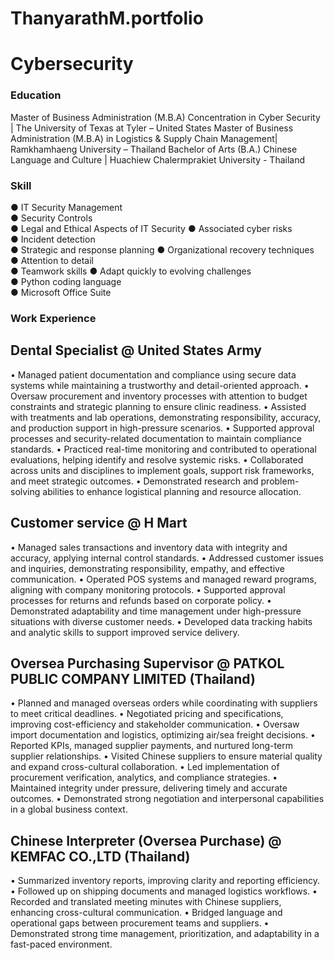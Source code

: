 # ThanyarathM.portfolio
# Cybersecurity

### Education
Master of Business Administration (M.B.A) Concentration in Cyber Security | The University of Texas at Tyler – United States
Master of Business Administration (M.B.A) in Logistics & Supply Chain Management| Ramkhamhaeng University – Thailand
Bachelor of Arts (B.A.) Chinese Language and Culture | Huachiew Chalermprakiet University - Thailand

### Skill
● IT Security Management		            
● Security Controls		    
● Legal and Ethical Aspects of IT Security
● Associated cyber risks		            
● Incident detection	  	
● Strategic and response planning
● Organizational recovery techniques	  
● Attention to detail		  
● Teamwork skills
● Adapt quickly to evolving challenges  
● Python coding language 	
● Microsoft Office Suite

### Work Experience
## Dental Specialist @ United States Army 

•	Managed patient documentation and compliance using secure data systems while maintaining a trustworthy and detail-oriented approach.
•	Oversaw procurement and inventory processes with attention to budget constraints and strategic planning to ensure clinic readiness.
•	Assisted with treatments and lab operations, demonstrating responsibility, accuracy, and production support in high-pressure scenarios.
•	Supported approval processes and security-related documentation to maintain compliance standards.
•	Practiced real-time monitoring and contributed to operational evaluations, helping identify and resolve systemic risks.
•	Collaborated across units and disciplines to implement goals, support risk frameworks, and meet strategic outcomes.
•	Demonstrated research and problem-solving abilities to enhance logistical planning and resource allocation.

## Customer service @ H Mart

•	Managed sales transactions and inventory data with integrity and accuracy, applying internal control standards.
•	Addressed customer issues and inquiries, demonstrating responsibility, empathy, and effective communication.
•	Operated POS systems and managed reward programs, aligning with company monitoring protocols.
•	Supported approval processes for returns and refunds based on corporate policy.
•	Demonstrated adaptability and time management under high-pressure situations with diverse customer needs.
•	Developed data tracking habits and analytic skills to support improved service delivery.

## Oversea Purchasing Supervisor @ PATKOL PUBLIC COMPANY LIMITED (Thailand)

•	Planned and managed overseas orders while coordinating with suppliers to meet critical deadlines.
•	Negotiated pricing and specifications, improving cost-efficiency and stakeholder communication.
•	Oversaw import documentation and logistics, optimizing air/sea freight decisions.
•	Reported KPIs, managed supplier payments, and nurtured long-term supplier relationships.
•	Visited Chinese suppliers to ensure material quality and expand cross-cultural collaboration.
•	Led implementation of procurement verification, analytics, and compliance strategies.
•	Maintained integrity under pressure, delivering timely and accurate outcomes.
•	Demonstrated strong negotiation and interpersonal capabilities in a global business context.

## Chinese Interpreter (Oversea Purchase) @ KEMFAC CO.,LTD (Thailand)

•	Summarized inventory reports, improving clarity and reporting efficiency.
•	Followed up on shipping documents and managed logistics workflows.
•	Recorded and translated meeting minutes with Chinese suppliers, enhancing cross-cultural communication.
•	Bridged language and operational gaps between procurement teams and suppliers.
•	Demonstrated strong time management, prioritization, and adaptability in a fast-paced environment.

